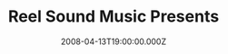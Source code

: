 ---
title: "Reel Sound Music Presents"
venue: "The Wedgewood Rooms"
date: 2008-04-13T19:00:00.000Z
permalink: /almanac/events/2008-04-13-reel-sound-music/index.html
lat: 50.7867161
long: -1.0786531
support:
    - The Velvet Hearts
    - Bemis
    - Sarah Saville
---